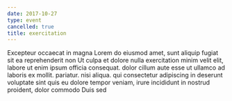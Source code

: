```yaml
---
date: 2017-10-27
type: event
cancelled: true
title: exercitation
---
```

Excepteur occaecat in magna Lorem do eiusmod amet, sunt aliquip fugiat sit ea reprehenderit non Ut culpa et dolore nulla exercitation minim velit elit, labore ut enim ipsum officia consequat. dolor cillum aute esse ut ullamco ad laboris ex mollit. pariatur. nisi aliqua. qui consectetur adipiscing in deserunt voluptate sint quis eu dolore tempor veniam, irure incididunt in nostrud proident, dolor commodo Duis sed